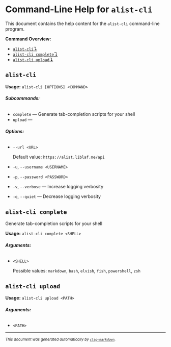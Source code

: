 # Command-Line Help for `alist-cli`

This document contains the help content for the `alist-cli` command-line program.

**Command Overview:**

- [`alist-cli`↴](#alist-cli)
- [`alist-cli complete`↴](#alist-cli-complete)
- [`alist-cli upload`↴](#alist-cli-upload)

## `alist-cli`

**Usage:** `alist-cli [OPTIONS] <COMMAND>`

###### **Subcommands:**

- `complete` — Generate tab-completion scripts for your shell
- `upload` —

###### **Options:**

- `--url <URL>`

  Default value: `https://alist.liblaf.me/api`

- `-u`, `--username <USERNAME>`
- `-p`, `--password <PASSWORD>`
- `-v`, `--verbose` — Increase logging verbosity
- `-q`, `--quiet` — Decrease logging verbosity

## `alist-cli complete`

Generate tab-completion scripts for your shell

**Usage:** `alist-cli complete <SHELL>`

###### **Arguments:**

- `<SHELL>`

  Possible values: `markdown`, `bash`, `elvish`, `fish`, `powershell`, `zsh`

## `alist-cli upload`

**Usage:** `alist-cli upload <PATH>`

###### **Arguments:**

- `<PATH>`

<hr/>

<small><i>
This document was generated automatically by
<a href="https://crates.io/crates/clap-markdown"><code>clap-markdown</code></a>.
</i></small>
